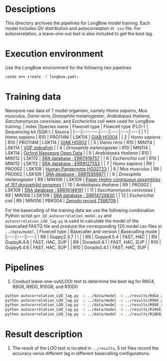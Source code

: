 # Desciptions
This directory archives the pipelines for LongBow model training. Each model includes QV distribution and autocorrelation in `.csv` file. 
For autocorrelation, a leave-one-out test is also included to get the best lag.


# Execution environment
Use the LongBow environment for the following two pipelines
```bash
conda env create -f longbow.yaml;
```

# Training data
Nanopore raw data of 7 model organism, namely _Homo sapiens_, _Mus musculus_, _Danio rerio_, _Drosophila melanogaster_, _Arabidopsis thaliana_, _Saccharomyces cerevisiae_, and _Escherichia coli_ were used for LongBow training.
| index |Species name | Flwocell type | Flowcell type (FLO-) | Sequencing kit (SQK-) | Source |
|:--:|:-------:|:---:|:---:|:---:|:---:|
| 1 | _Homo sapiens_ | R10 | PRO114M | LSK114 | [GIAB HG004](https://labs.epi2me.io/askenazi-kit14-2022-12/) |
| 2 | _Homo sapiens_ | R10 | PRO114M | LSK114 | [GIAB HG002](https://labs.epi2me.io/giab-2023.05/) |
| 3 | _Danio rerio_ | R10 | MIN114 | LSK114 | [VGP zebrafish](https://www.genomeark.org/genomeark-all/Danio_rerio.html) |
| 4 | _Drosophila melanogaster_ | R10 | MIN114 | LSK114 | [Oxford Nanopore Open Data](https://labs.epi2me.io/open-data-drosophila/) |
| 5 | _Arabidopsis thaliana_ | R10 | MIN112 | LSK112 | [SRA database : ERR7919757](https://trace.ncbi.nlm.nih.gov/Traces/?view=run_browser&acc=ERR7919757&display=data-access) |
| 6 | _Escherichia coli_ | R10 | MIN112 | LSK112 | [SRA database : ERR9127552](https://trace.ncbi.nlm.nih.gov/Traces/?view=run_browser&acc=ERR9127552&display=data-access) |
| 7 | _Homo sapiens_ | R9 | PRO002 | LSK109 | [Human Pangenome HG02723](https://s3-us-west-2.amazonaws.com/human-pangenomics/index.html?prefix=NHGRI_UCSC_panel/HG02723/nanopore/) |
| 8 | _Mus musculus_ | R9 | PRO002 | LSK109 | [SRA database : SRR15959871](https://trace.ncbi.nlm.nih.gov/Traces/?view=run_browser&acc=SRR15959871&display=data-access) |
| 9 | _Drosophila melanogaster_ | R9 | MIN106 | LSK109 | [Paper _Highly contiguous assemblies of 101 drosophilid genomes_](https://elifesciences.org/articles/66405) |
| 10 | _Arabidopsis thaliana_ | R9 | PRO002 | LSK109 | [SRA database : SRR16149191](https://trace.ncbi.nlm.nih.gov/Traces/?view=run_browser&acc=SRR16149191&display=data-access) |
| 11 | _Saccharomyces cerevisiae_ | R9 | MIN106 | LSK109 | [SRA database : SRR14729830](https://trace.ncbi.nlm.nih.gov/Traces/?view=run_browser&acc=SRR14729830&display=data-access) |
| 12 | _Escherichia coli_ | R9 | MIN106 | PBK004 | [Zenodo record 7388709](https://zenodo.org/records/7388709) |

For the basecalling of the training data we use the following combination. Python script `get_QV_autocorrelation_model.py` and `autocorrelation_LOO_lag.py` is used to calculate the model of the basecalled FASTQ file and produce the corresponding 120 model csv files in `../data/model`.
| Flowcell type | Basecaller and version | Basecalling mode |
|:---:|:---:|:---:|
| R9 | Guppy2.3.7 | \ |
| R9 | Guppy4.5.4 | FAST, HAC |
| R9 | Guppy6.4.6 | FAST, HAC, SUP |
| R9 | Dorado0.4.1 | FAST, HAC, SUP |
| R10 | Guppy6.4.6 | FAST, HAC, SUP |
| R10 | Dorado0.4.1 | FAST, HAC, SUP |



# Pipelines
1. Conduct leave-one-out(LOO) test to determine the best lag for R9G4, R9G6, R9D0, R10G6, and R10D0
```bash
python autocorrelation_LOO_lag.py -i ../data/model -o ../results/R9G4_autocorrelation_lag_accuracy.txt --subject R9G4;
python autocorrelation_LOO_lag.py -i ../data/model -o ../results/R9G6_autocorrelation_lag_accuracy.txt --subject R9G6;
python autocorrelation_LOO_lag.py -i ../data/model -o ../results/R9D0_autocorrelation_lag_accuracy.txt --subject R9D0;
python autocorrelation_LOO_lag.py -i ../data/model -o ../results/R10G6_autocorrelation_lag_accuracy.txt --subject R10G6;
python autocorrelation_LOO_lag.py -i ../data/model -o ../results/R10D0_autocorrelation_lag_accuracy.txt --subject R10D0;

```

# Result description
1. The result of the LOO test is located in `../results`, 5 txt files record the accuracy verus different lag in different basecalling configurations.
